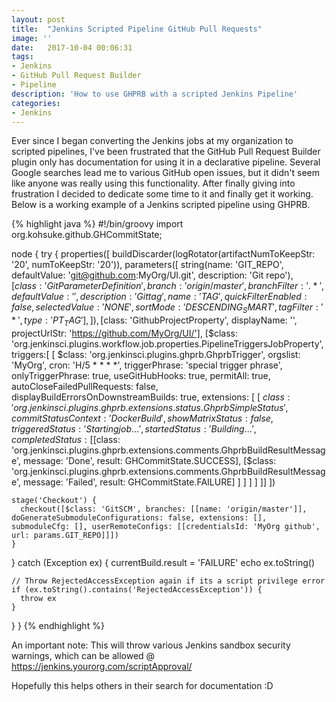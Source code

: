 ```yaml
---
layout: post
title:  "Jenkins Scripted Pipeline GitHub Pull Requests"
image: ''
date:   2017-10-04 00:06:31
tags:
- Jenkins
- GitHub Pull Request Builder
- Pipeline
description: 'How to use GHPRB with a scripted Jenkins Pipeline'
categories:
- Jenkins
---
```

Ever since I began converting the Jenkins jobs at my organization to scripted pipelines, I've been frustrated that the GitHub Pull Request Builder plugin only has documentation for using it in a declarative pipeline.  Several Google searches lead me to various GitHub open issues, but it didn't seem like anyone was really using this functionality.  After finally giving into frustration I decided to dedicate some time to it and finally get it working.  Below is a working example of a Jenkins scripted pipeline using GHPRB.

{% highlight java %}
#!/bin/groovy
import org.kohsuke.github.GHCommitState;

node {
  try {
    properties([
      buildDiscarder(logRotator(artifactNumToKeepStr: '20', numToKeepStr: '20')),
      parameters([
        string(name: 'GIT_REPO', defaultValue: 'git@github.com:MyOrg/UI.git', description: 'Git repo'),
        [$class: 'GitParameterDefinition', branch: 'origin/master', branchFilter: '.*', defaultValue: '', description: 'Git tag', name: 'TAG', quickFilterEnabled: false, selectedValue: 'NONE', sortMode: 'DESCENDING_SMART', tagFilter: '*', type: 'PT_TAG'],
      ]),
      [$class: 'GithubProjectProperty', displayName: '', projectUrlStr: 'https://github.com/MyOrg/UI/'],
      [$class: 'org.jenkinsci.plugins.workflow.job.properties.PipelineTriggersJobProperty', triggers:[
        [
          $class: 'org.jenkinsci.plugins.ghprb.GhprbTrigger',
          orgslist: 'MyOrg',
          cron: 'H/5 * * * *',
          triggerPhrase: 'special trigger phrase',
          onlyTriggerPhrase: true,
          useGitHubHooks: true,
          permitAll: true,
          autoCloseFailedPullRequests: false,
          displayBuildErrorsOnDownstreamBuilds: true,
          extensions: [
            [
              $class: 'org.jenkinsci.plugins.ghprb.extensions.status.GhprbSimpleStatus',
              commitStatusContext: 'Docker Build',
              showMatrixStatus: false,
              triggeredStatus: 'Starting job...',
              startedStatus: 'Building...',
              completedStatus: [
                [$class: 'org.jenkinsci.plugins.ghprb.extensions.comments.GhprbBuildResultMessage', message: 'Done', result: GHCommitState.SUCCESS],
                [$class: 'org.jenkinsci.plugins.ghprb.extensions.comments.GhprbBuildResultMessage', message: 'Failed', result: GHCommitState.FAILURE]
              ]
            ]
          ]
        ]
      ]]
    ])

    stage('Checkout') {
      checkout([$class: 'GitSCM', branches: [[name: 'origin/master']], doGenerateSubmoduleConfigurations: false, extensions: [], submoduleCfg: [], userRemoteConfigs: [[credentialsId: 'MyOrg github', url: params.GIT_REPO]]])
    }
  } catch (Exception ex) {
    currentBuild.result = 'FAILURE'
    echo ex.toString()

    // Throw RejectedAccessException again if its a script privilege error
    if (ex.toString().contains('RejectedAccessException')) {
      throw ex
    }
  }
}
{% endhighlight %}

An important note:  This will throw various Jenkins sandbox security warnings, which can be allowed @ https://jenkins.yourorg.com/scriptApproval/

Hopefully this helps others in their search for documentation :D
